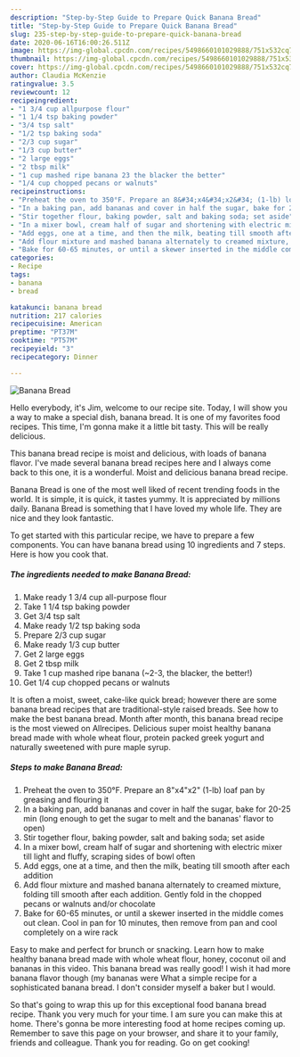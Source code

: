 ```yaml
---
description: "Step-by-Step Guide to Prepare Quick Banana Bread"
title: "Step-by-Step Guide to Prepare Quick Banana Bread"
slug: 235-step-by-step-guide-to-prepare-quick-banana-bread
date: 2020-06-16T16:00:26.511Z
image: https://img-global.cpcdn.com/recipes/5498660101029888/751x532cq70/banana-bread-recipe-main-photo.jpg
thumbnail: https://img-global.cpcdn.com/recipes/5498660101029888/751x532cq70/banana-bread-recipe-main-photo.jpg
cover: https://img-global.cpcdn.com/recipes/5498660101029888/751x532cq70/banana-bread-recipe-main-photo.jpg
author: Claudia McKenzie
ratingvalue: 3.5
reviewcount: 12
recipeingredient:
- "1 3/4 cup allpurpose flour"
- "1 1/4 tsp baking powder"
- "3/4 tsp salt"
- "1/2 tsp baking soda"
- "2/3 cup sugar"
- "1/3 cup butter"
- "2 large eggs"
- "2 tbsp milk"
- "1 cup mashed ripe banana 23 the blacker the better"
- "1/4 cup chopped pecans or walnuts"
recipeinstructions:
- "Preheat the oven to 350°F. Prepare an 8&#34;x4&#34;x2&#34; (1-lb) loaf pan by greasing and flouring it"
- "In a baking pan, add bananas and cover in half the sugar, bake for 20-25 min (long enough to get the sugar to melt and the bananas&#39; flavor to open)"
- "Stir together flour, baking powder, salt and baking soda; set aside"
- "In a mixer bowl, cream half of sugar and shortening with electric mixer till light and fluffy, scraping sides of bowl often"
- "Add eggs, one at a time, and then the milk, beating till smooth after each addition"
- "Add flour mixture and mashed banana alternately to creamed mixture, folding till smooth after each addition. Gently fold in the chopped pecans or walnuts and/or chocolate"
- "Bake for 60-65 minutes, or until a skewer inserted in the middle comes out clean. Cool in pan for 10 minutes, then remove from pan and cool completely on a wire rack"
categories:
- Recipe
tags:
- banana
- bread

katakunci: banana bread 
nutrition: 217 calories
recipecuisine: American
preptime: "PT37M"
cooktime: "PT57M"
recipeyield: "3"
recipecategory: Dinner

---
```



![Banana Bread](https://img-global.cpcdn.com/recipes/5498660101029888/751x532cq70/banana-bread-recipe-main-photo.jpg)

Hello everybody, it's Jim, welcome to our recipe site. Today, I will show you a way to make a special dish, banana bread. It is one of my favorites food recipes. This time, I'm gonna make it a little bit tasty. This will be really delicious.

This banana bread recipe is moist and delicious, with loads of banana flavor. I&#39;ve made several banana bread recipes here and I always come back to this one, it is a wonderful. Moist and delicious banana bread recipe.

Banana Bread is one of the most well liked of recent trending foods in the world. It is simple, it is quick, it tastes yummy. It is appreciated by millions daily. Banana Bread is something that I have loved my whole life. They are nice and they look fantastic.


To get started with this particular recipe, we have to prepare a few components. You can have banana bread using 10 ingredients and 7 steps. Here is how you cook that.

<!--inarticleads1-->

##### The ingredients needed to make Banana Bread:

1. Make ready 1 3/4 cup all-purpose flour
1. Take 1 1/4 tsp baking powder
1. Get 3/4 tsp salt
1. Make ready 1/2 tsp baking soda
1. Prepare 2/3 cup sugar
1. Make ready 1/3 cup butter
1. Get 2 large eggs
1. Get 2 tbsp milk
1. Take 1 cup mashed ripe banana (~2-3, the blacker, the better!)
1. Get 1/4 cup chopped pecans or walnuts


It is often a moist, sweet, cake-like quick bread; however there are some banana bread recipes that are traditional-style raised breads. See how to make the best banana bread. Month after month, this banana bread recipe is the most viewed on Allrecipes. Delicious super moist healthy banana bread made with whole wheat flour, protein packed greek yogurt and naturally sweetened with pure maple syrup. 

<!--inarticleads2-->

##### Steps to make Banana Bread:

1. Preheat the oven to 350°F. Prepare an 8&#34;x4&#34;x2&#34; (1-lb) loaf pan by greasing and flouring it
1. In a baking pan, add bananas and cover in half the sugar, bake for 20-25 min (long enough to get the sugar to melt and the bananas&#39; flavor to open)
1. Stir together flour, baking powder, salt and baking soda; set aside
1. In a mixer bowl, cream half of sugar and shortening with electric mixer till light and fluffy, scraping sides of bowl often
1. Add eggs, one at a time, and then the milk, beating till smooth after each addition
1. Add flour mixture and mashed banana alternately to creamed mixture, folding till smooth after each addition. Gently fold in the chopped pecans or walnuts and/or chocolate
1. Bake for 60-65 minutes, or until a skewer inserted in the middle comes out clean. Cool in pan for 10 minutes, then remove from pan and cool completely on a wire rack


Easy to make and perfect for brunch or snacking. Learn how to make healthy banana bread made with whole wheat flour, honey, coconut oil and bananas in this video. This banana bread was really good! I wish it had more banana flavor though (my bananas were What a simple recipe for a sophisticated banana bread. I don&#39;t consider myself a baker but I would. 

So that's going to wrap this up for this exceptional food banana bread recipe. Thank you very much for your time. I am sure you can make this at home. There's gonna be more interesting food at home recipes coming up. Remember to save this page on your browser, and share it to your family, friends and colleague. Thank you for reading. Go on get cooking!
